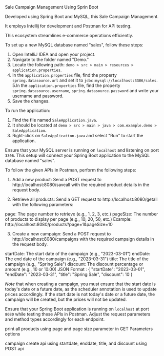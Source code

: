 Sale Campaign Management Using Sprin Boot 

Developed using Spring Boot and MySQL, this Sale Campaign Management. 

It employs Intellij for development and Postman for API testing. 

This ecosystem streamlines e-commerce operations efficiently.

To set up a new MySQL database named "sales", follow these steps:

1. Open IntelliJ IDEA and open your project.
2. Navigate to the folder named "Demo."
3. Locate the following path: `demo > src > main > resources > application.properties`.
4. In the `application.properties` file, find the property `spring.datasource.url` and set it to `jdbc:mysql://localhost:3306/sales`.
5.In the `application.properties` file, find the property `spring.datasource.username`, `spring.datasource.password` and write your username and password.
6. Save the changes.

To run the application:

1. Find the file named `SaleApplication.java`.
2. It should be located at `demo > src > main > java > com.example.demo > SaleApplication`.
3. Right-click on `SaleApplication.java` and select "Run" to start the application.

Ensure that your MySQL server is running on `localhost` and listening on port `3306`. This setup will connect your Spring Boot application to the MySQL database named "sales".

To follow the given APIs in Postman, perform the following steps:
1. Add a new product: Send a POST request to http://localhost:8080/saveall with the required product details in the request body.

2. Retrieve all products: Send a GET request to http://localhost:8080/getall with the following parameters:

page: The page number to retrieve (e.g., 1, 2, 3, etc.)
pageSize: The number of products to display per page (e.g., 10, 20, 50, etc.)
Example: http://localhost:8080/products?page=1&pageSize=10


3. Create a new campaign: Send a POST request to http://localhost:8080/campaigns with the required campaign details in the request body.

startDate: The start date of the campaign (e.g., "2023-03-01")
endDate: The end date of the campaign (e.g., "2023-03-31")
title: The title of the campaign (e.g., "Spring Sale")
discount: The discount percentage or amount (e.g., 10 or 10.00)
JSON Format :
{
  "startDate": "2023-03-01",
  "endDate": "2023-03-31",
  "title": "Spring Sale",
  "discount": 10
}

*Note* that when creating a campaign, you must ensure that the start date is today's date or a future date, as the scheduler annotation is used to update prices accordingly. If the start date is not today's date or a future date, the campaign will be created, but the prices will not be updated.


Ensure that your Spring Boot application is running on `localhost` at port `8080` while testing these APIs in Postman. Adjust the request parameters and method types accordingly for each endpoint.

print all products using page and page size parameter in GET Parameters options

campaign create api using startdate, enddate, title, and discount using POST api
	 
